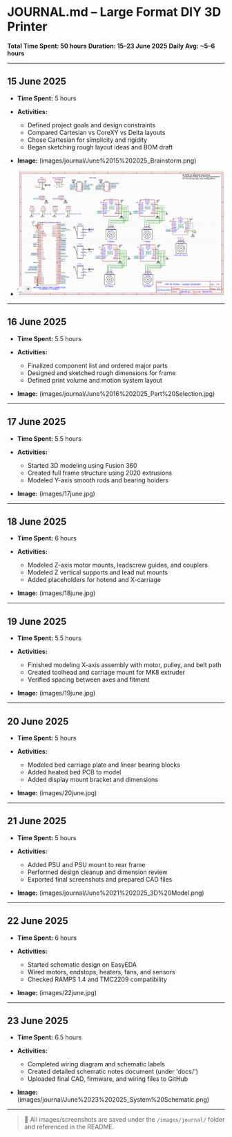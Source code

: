 # JOURNAL.md – Large Format DIY 3D Printer

**Total Time Spent: 50 hours**
**Duration: 15–23 June 2025**
**Daily Avg: \~5–6 hours**

---

## 15 June 2025

* **Time Spent:** 5 hours
* **Activities:**

  * Defined project goals and design constraints
  * Compared Cartesian vs CoreXY vs Delta layouts
  * Chose Cartesian for simplicity and rigidity
  * Began sketching rough layout ideas and BOM draft
* **Image:** (images/journal/June%2015%202025_Brainstorm.png)
* ![wiring_diagram](images/System%20Schematic.png)

---

## 16 June 2025

* **Time Spent:** 5.5 hours
* **Activities:**

  * Finalized component list and ordered major parts
  * Designed and sketched rough dimensions for frame
  * Defined print volume and motion system layout
* **Image:** (images/journal/June%2016%202025_Part%20Selection.jpg)

---

## 17 June 2025

* **Time Spent:** 5.5 hours
* **Activities:**

  * Started 3D modeling using Fusion 360
  * Created full frame structure using 2020 extrusions
  * Modeled Y-axis smooth rods and bearing holders
* **Image:** (images/17june.jpg)

---

## 18 June 2025

* **Time Spent:** 6 hours
* **Activities:**

  * Modeled Z-axis motor mounts, leadscrew guides, and couplers
  * Modeled Z vertical supports and lead nut mounts
  * Added placeholders for hotend and X-carriage
* **Image:** (images/18june.jpg)

---

## 19 June 2025

* **Time Spent:** 5.5 hours
* **Activities:**

  * Finished modeling X-axis assembly with motor, pulley, and belt path
  * Created toolhead and carriage mount for MK8 extruder
  * Verified spacing between axes and fitment
* **Image:** (images/19june.jpg)

---

## 20 June 2025

* **Time Spent:** 5 hours
* **Activities:**

  * Modeled bed carriage plate and linear bearing blocks
  * Added heated bed PCB to model
  * Added display mount bracket and dimensions
* **Image:** (images/20june.jpg)

---

## 21 June 2025

* **Time Spent:** 5 hours
* **Activities:**

  * Added PSU and PSU mount to rear frame
  * Performed design cleanup and dimension review
  * Exported final screenshots and prepared CAD files
* **Image:** (images/journal/June%2021%202025_3D%20Model.png)

---

## 22 June 2025

* **Time Spent:** 6 hours
* **Activities:**

  * Started schematic design on EasyEDA
  * Wired motors, endstops, heaters, fans, and sensors
  * Checked RAMPS 1.4 and TMC2209 compatibility
* **Image:** (images/22june.jpg)

---

## 23 June 2025

* **Time Spent:** 6.5 hours
* **Activities:**

  * Completed wiring diagram and schematic labels
  * Created detailed schematic notes document (under 'docs/')
  * Uploaded final CAD, firmware, and wiring files to GitHub
* **Image:** (images/journal/June%2023%202025_System%20Schematic.png)

---

> 📸 All images/screenshots are saved under the `/images/journal/` folder and referenced in the README.
